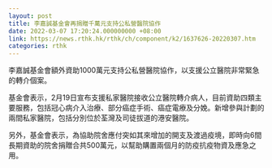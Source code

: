 ```yaml
---
layout: post
title: 李嘉誠基金會再捐贈千萬元支持公私營醫院協作
date: 2022-03-07 17:20:24.000000000 +08:00
link: https://news.rthk.hk/rthk/ch/component/k2/1637626-20220307.htm
categories: rthk
---
```


李嘉誠基金會額外資助1000萬元支持公私營醫院協作，以支援公立醫院非常緊急的轉介個案。

基金會表示，2月19日宣布支援私家醫院接收公立醫院轉介病人，目前資助四類主要服務，包括冠心病介入治療、部分癌症手術、癌症電療及分娩。新增參與計劃的兩間私家醫院，包括分別位於荃灣及司徒拔道的港安醫院。

另外，基金會表示，為協助院舍應付突如其來增加的開支及渡過疫境，即時向6間長期資助的院舍捐贈合共500萬元，以幫助購置兩個月的防疫抗疫物資及應急之用。
